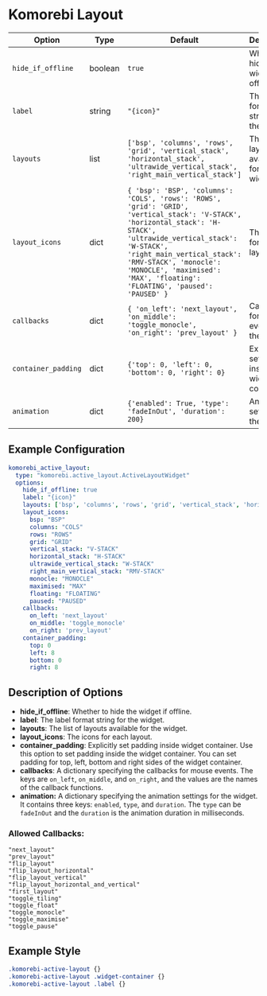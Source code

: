 # Komorebi Layout
| Option          | Type    | Default                                                                 | Description                                                                 |
|-----------------|---------|-------------------------------------------------------------------------|-----------------------------------------------------------------------------|
| `hide_if_offline` | boolean | `true`                                                                  | Whether to hide the widget if offline.                                      |
| `label`         | string  | `"{icon}"`                                                              | The label format string for the widget.                                     |
| `layouts`       | list    | `['bsp', 'columns', 'rows', 'grid', 'vertical_stack', 'horizontal_stack', 'ultrawide_vertical_stack', 'right_main_vertical_stack']` | The list of layouts available for the widget.                              |
| `layout_icons`  | dict    | `{ 'bsp': 'BSP', 'columns': 'COLS', 'rows': 'ROWS', 'grid': 'GRID', 'vertical_stack': 'V-STACK', 'horizontal_stack': 'H-STACK', 'ultrawide_vertical_stack': 'W-STACK', 'right_main_vertical_stack': 'RMV-STACK', 'monocle': 'MONOCLE', 'maximised': 'MAX', 'floating': 'FLOATING', 'paused': 'PAUSED' }` | The icons for each layout.                                                 |
| `callbacks`     | dict    | `{ 'on_left': 'next_layout', 'on_middle': 'toggle_monocle', 'on_right': 'prev_layout' }` | Callbacks for mouse events on the widget.                                   |
| `container_padding`  | dict | `{'top': 0, 'left': 0, 'bottom': 0, 'right': 0}`      | Explicitly set padding inside widget container.                            |
| `animation`         | dict    | `{'enabled': True, 'type': 'fadeInOut', 'duration': 200}`               | Animation settings for the widget.                                          |

## Example Configuration

```yaml
komorebi_active_layout:
  type: "komorebi.active_layout.ActiveLayoutWidget"
  options:
    hide_if_offline: true
    label: "{icon}"
    layouts: ['bsp', 'columns', 'rows', 'grid', 'vertical_stack', 'horizontal_stack', 'ultrawide_vertical_stack','right_main_vertical_stack']
    layout_icons:
      bsp: "BSP"
      columns: "COLS"
      rows: "ROWS"
      grid: "GRID"
      vertical_stack: "V-STACK"
      horizontal_stack: "H-STACK"
      ultrawide_vertical_stack: "W-STACK"
      right_main_vertical_stack: "RMV-STACK"
      monocle: "MONOCLE"
      maximised: "MAX"
      floating: "FLOATING"
      paused: "PAUSED"
    callbacks:
      on_left: 'next_layout'
      on_middle: 'toggle_monocle'
      on_right: 'prev_layout'
    container_padding: 
      top: 0
      left: 8
      bottom: 0
      right: 8
```

## Description of Options

- **hide_if_offline**: Whether to hide the widget if offline.
- **label**: The label format string for the widget.
- **layouts**: The list of layouts available for the widget.
- **layout_icons**: The icons for each layout.
- **container_padding**: Explicitly set padding inside widget container. Use this option to set padding inside the widget container. You can set padding for top, left, bottom and right sides of the widget container.
- **callbacks**: A dictionary specifying the callbacks for mouse events. The keys are `on_left`, `on_middle`, and `on_right`, and the values are the names of the callback functions.
- **animation:** A dictionary specifying the animation settings for the widget. It contains three keys: `enabled`, `type`, and `duration`. The `type` can be `fadeInOut` and the `duration` is the animation duration in milliseconds.

### Allowed Callbacks:
```
"next_layout"
"prev_layout"
"flip_layout"
"flip_layout_horizontal"
"flip_layout_vertical"
"flip_layout_horizontal_and_vertical"
"first_layout"
"toggle_tiling"
"toggle_float"
"toggle_monocle"
"toggle_maximise"
"toggle_pause"
```
## Example Style
```css
.komorebi-active-layout {}
.komorebi-active-layout .widget-container {}
.komorebi-active-layout .label {}
```